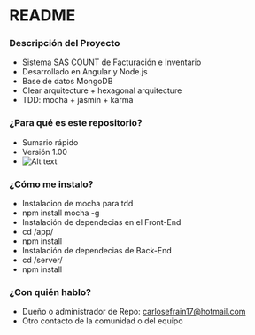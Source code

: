 # README #

### Descripción del Proyecto
* Sistema SAS COUNT de Facturación e Inventario
* Desarrollado en Angular y Node.js
* Base de datos MongoDB
* Clear arquitecture + hexagonal arquitecture
* TDD: mocha + jasmin + karma

### ¿Para qué es este repositorio? ###

* Sumario rápido
* Versión 1.00
* ![Alt text](http://www.unixstickers.com/image/data/stickers/angularjs/angular-js.sh.png)

### ¿Cómo me instalo? ###
* Instalacion de mocha para tdd
* npm install mocha -g
* Instalación de dependecias en el Front-End
* cd /app/ 
* npm install
* Instalación de dependecias de Back-End
* cd /server/
* npm install

### ¿Con quién hablo? ###

* Dueño o administrador de Repo: carlosefrain17@hotmail.com
* Otro contacto de la comunidad o del equipo 